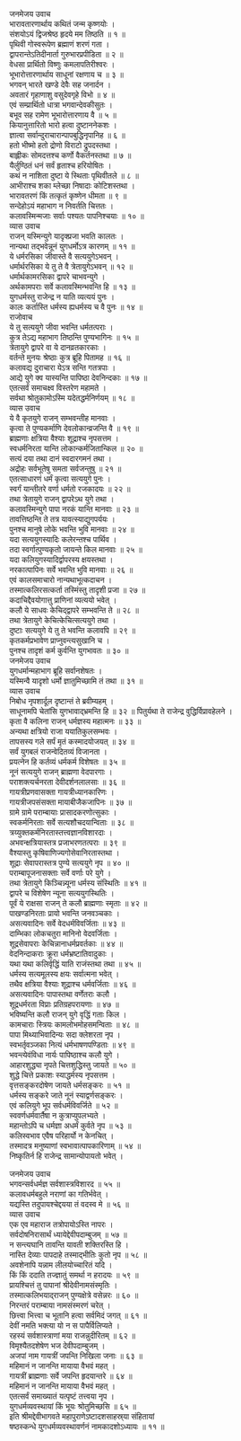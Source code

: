 जनमेजय उवाच  
भारावतारणार्थाय कथितं जन्म कृष्णयोः ।  
संशयोऽयं द्विजश्रेष्ठ हृदये मम तिष्ठति ॥ १ ॥  
पृथिवी गोस्वरूपेण ब्रह्माणं शरणं गता ।  
द्वापरान्तेऽतिदीनार्ता गुरुभारप्रपीडिता ॥ २ ॥  
वेधसा प्रार्थितो विष्णुः कमलापतिरीश्वरः ।  
भूभारोत्तारणार्थाय साधूनां रक्षणाय च ॥ ३ ॥  
भगवन् भारते खण्डे देवैः सह जनार्दन ।  
अवतारं गृहाणाशु वसुदेवगृहे विभो ॥ ४ ॥  
एवं सम्प्रार्थितो धात्रा भगवान्देवकीसुतः ।  
बभूव सह रामेण भूभारोत्तारणाय वै ॥ ५ ॥  
कियानुत्तारितो भारो हत्वा दुष्टाननेकशः ।  
ज्ञात्वा सर्वान्दुराचारान्पापबुद्धिनृपानिह ॥ ६ ॥  
हतो भीष्मो हतो द्रोणो विराटो द्रुपदस्तथा ।  
बाह्लीकः सोमदत्तश्च कर्णो वैकर्तनस्तथा ॥ ७ ॥  
यैर्लुण्ठितं धनं सर्वं हृताश्च हरियोषितः ।  
कथं न नाशिता दुष्टा ये स्थिताः पृथिवीतले ॥ ८ ॥  
आभीराश्च शका म्लेच्छा निषादाः कोटिशस्तथा ।  
भारावतरणं किं तत्कृतं कृष्णेन धीमता ॥ ९ ॥  
सन्देहोऽयं महाभाग न निवर्तति चित्ततः ।  
कलावस्मिन्मजाः सर्वाः पश्यतः पापनिश्चयाः ॥ १० ॥  
व्यास उवाच  
राजन् यस्मिन्युगे यादृक्प्रजा भवति कालतः ।  
नान्यथा तद्‌भवेन्नूनं युगधर्मोऽत्र कारणम् ॥ ११ ॥  
ये धर्मरसिका जीवास्ते वै सत्ययुगेऽभवन् ।  
धर्मार्थरसिका ये तु ते वै त्रेतायुगेऽभवन् ॥ १२ ॥  
धर्मार्थकामरसिका द्वापरे चाभवन्युगे ।  
अर्थकामपराः सर्वे कलावस्मिन्भवन्ति हि ॥ १३ ॥  
युगधर्मस्तु राजेन्द्र न याति व्यत्ययं पुनः ।  
कालः कर्तास्ति धर्मस्य ह्यधर्मस्य च वै पुनः ॥ १४ ॥  
राजोवाच  
ये तु सत्ययुगे जीवा भवन्ति धर्मतत्पराः ।  
कुत्र तेऽद्य महाभाग तिष्ठन्ति पुण्यभागिनः ॥ १५ ॥  
त्रेतायुगे द्वापरे वा ये दानव्रतकारकाः ।  
वर्तन्ते मुनयः श्रेष्ठाः कुत्र ब्रूहि पितामह ॥ १६ ॥  
कलावद्य दुराचारा येऽत्र सन्ति गतत्रपाः ।  
आद्ये युगे क्व यास्यन्ति पापिष्ठा देवनिन्दकाः ॥ १७ ॥  
एतत्सर्वं समाचक्ष्व विस्तरेण महामते ।  
सर्वथा श्रोतुकामोऽस्मि यदेतद्धर्मनिर्णयम् ॥ १८ ॥  
व्यास उवाच  
ये वै कृतयुगे राजन् सम्भवन्तीह मानवाः ।  
कृत्वा ते पुण्यकर्माणि देवलोकान्व्रजन्ति वै ॥ १९ ॥  
ब्राह्मणाः क्षत्रिया वैश्याः शूद्राश्च नृपसत्तम ।  
स्वधर्मनिरता यान्ति लोकान्कर्मजितान्किल ॥ २० ॥  
सत्यं दया तथा दानं स्वदारगमनं तथा ।  
अद्रोहः सर्वभूतेषु समता सर्वजन्तुषु ॥ २१ ॥  
एतत्साधारणं धर्मं कृत्वा सत्ययुगे पुनः ।  
स्वर्गं यान्तीतरे वर्णा धर्मतो रजकादयः ॥ २२ ॥  
तथा त्रेतायुगे राजन् द्वापरेऽथ युगे तथा ।  
कलावस्मिन्युगे पापा नरकं यान्ति मानवाः ॥ २३ ॥  
तावत्तिष्ठन्ति ते तत्र यावत्स्याद्युगपर्ययः ।  
पुनश्च मानुषे लोके भवन्ति भुवि मानवाः ॥ २४ ॥  
यदा सत्ययुगस्यादिः कलेरन्तश्च पार्थिव ।  
तदा स्वर्गात्पुण्यकृतो जायन्ते किल मानवाः ॥ २५ ॥  
यदा कलियुगस्यादिर्द्वापरस्य क्षयस्तथा ।  
नरकात्पापिनः सर्वे भवन्ति भुवि मानवाः ॥ २६ ॥  
एवं कालसमाचारो नान्यथाभूत्कदाचन ।  
तस्मात्कलिरसत्कर्ता तस्मिंस्तु तादृशी प्रजा ॥ २७ ॥  
कदाचिद्दैवयोगात्तु प्राणिनां व्यत्ययो भवेत् ।  
कलौ ये साधवः केचिद्‌द्वापरे सम्भवन्ति ते ॥ २८ ॥  
तथा त्रेतायुगे केचित्केचित्सत्ययुगे तथा ।  
दुष्टाः सत्ययुगे ये तु ते भवन्ति कलावपि ॥ २९ ॥  
कृतकर्मप्रभावेण प्राप्नुवन्त्यसुखानि च ।  
पुनश्च तादृशं कर्म कुर्वन्ति युगभावतः ॥ ३० ॥  
जनमेजय उवाच  
युगधर्मान्महाभाग ब्रूहि सर्वानशेषतः ।  
यस्मिन्वै यादृशो धर्मो ज्ञातुमिच्छामि तं तथा ॥ ३१ ॥  
व्यास उवाच  
निबोध नृपशार्दूल दृष्टान्तं ते ब्रवीम्यहम् ।  
साधूनामपि चेतांसि युगभावाद्‌भ्रमन्ति हि ॥ ३२ ॥
पितुर्यथा ते राजेन्द्र वुद्धिर्विप्रावहेलने ।  
कृता वै कलिना राजन् धर्मज्ञस्य महात्मनः ॥ ३३ ॥  
अन्यथा क्षत्रियो राजा ययातिकुलसम्भवः ।  
तापसस्य गले सर्पं मृतं कस्मादयोजयत् ॥ ३४ ॥  
सर्वं युगबलं राजन्वेदितव्यं विजानता ।  
प्रयत्नेन हि कर्तव्यं धर्मकर्म विशेषतः ॥ ३५ ॥  
नूनं सत्ययुगे राजन् ब्राह्मणा वेदपारगाः ।  
पराशक्त्यर्चनरता देवीदर्शनलालसाः ॥ ३६ ॥  
गायत्रीप्रणवासक्ता गायत्रीध्यानकारिणः ।  
गायत्रीजपसंसक्ता मायाबीजैकजापिनः ॥ ३७ ॥  
ग्रामे ग्रामे पराम्बायाः प्रासादकरणोत्सुकाः ।  
स्वकर्मनिरताः सर्वे सत्यशौचदयान्विताः ॥ ३८ ॥  
त्रय्युक्तकर्मनिरतास्तत्त्वज्ञानविशारदाः ।  
अभवन्क्षत्रियास्तत्र प्रजाभरणतत्पराः ॥ ३९ ॥  
वैश्यास्तु कृषिवाणिज्यगोसेवानिरतास्तथा ।  
शूद्राः सेवापरास्तत्र पुण्ये सत्ययुगे नृप ॥ ४० ॥  
पराम्बापूजनासक्ताः सर्वे वर्णाः परे युगे ।  
तथा त्रेतायुगे किञ्चिन्न्यूना धर्मस्य संस्थितिः ॥ ४१ ॥  
द्वापरे च विशेषेण न्यूना सत्ययुगस्थितिः ।  
पूर्वं ये राक्षसा राजन् ते कलौ ब्राह्मणाः स्मृताः ॥ ४२ ॥  
पाखण्डनिरताः प्रायो भवन्ति जनवञ्चकाः ।  
असत्यवादिनः सर्वे वेदधर्मविवर्जिताः ॥ ४३ ॥  
दाम्भिका लोकचतुरा मानिनो वेदवर्जिताः ।  
शूद्रसेवापराः केचिन्नानाधर्मप्रवर्तकाः ॥ ४४ ॥  
वेदनिन्दाकराः क्रूरा धर्मभ्रष्टातिवादुकाः ।  
यथा यथा कलिर्वृद्धिं याति राजंस्तथा तथा ॥ ४५ ॥  
धर्मस्य सत्यमूलस्य क्षयः सर्वात्मना भवेत् ।  
तथैव क्षत्रिया वैश्याः शूद्राश्च धर्मवर्जिताः ॥ ४६ ॥  
असत्यवादिनः पापास्तथा वर्णेतराः कलौ ।  
शूद्रधर्मरता विप्राः प्रतिग्रहपरायणाः ॥ ४७ ॥  
भविष्यन्ति कलौ राजन् युगे वृद्धिं गताः किल ।  
कामचाराः स्त्रियः कामलोभमोहसमन्विताः ॥ ४८ ॥  
पापा मिथ्याभिवादिन्यः सदा क्लेशरता नृप ।  
स्वभर्तृवञ्जका नित्यं धर्मभाषणपण्डिताः ॥ ४९ ॥  
भवन्त्येवंविधा नार्यः पापिष्ठाश्च कलौ युगे ।  
आहारशुद्ध्या नृपते चित्तशुद्धिस्तु जायते ॥ ५० ॥  
शुद्धे चित्ते प्रकाशः स्याद्धर्मस्य नृपसत्तम ।  
वृत्तसङ्करदोषेण जायते धर्मसङ्करः ॥ ५१ ॥  
धर्मस्य सङ्करे जाते नूनं स्याद्वर्णसङ्करः ।  
एवं कलियुगे भूप सर्वधर्मविवर्जिते ॥ ५२ ॥  
स्ववर्णधर्मवार्तैषा न कुत्राप्युपलभ्यते ।  
महान्तोऽपि च धर्मज्ञा अधर्मं कुर्वते नृप ॥ ५३ ॥  
कलिस्वभाव एवैष परिहार्यो न केनचित् ।  
तस्मादत्र मनुष्याणां स्वभावात्पापकारिणाम् ॥ ५४ ॥  
निष्कृतिर्न हि राजेन्द्र सामान्योपायतो भवेत् ।  
  
जनमेजय उवाच  
भगवन्सर्वधर्मज्ञ सर्वशास्त्रविशारद ॥ ५५ ॥  
कलावधर्मबहुले नराणां का गतिर्भवेत् ।  
यद्यस्ति तदुपायश्चेद्दयया तं वदस्व मे ॥ ५६ ॥  
व्यास उवाच  
एक एव महाराज तत्रोपायोऽस्ति नापरः ।  
सर्वदोषनिरासार्थं ध्यायेद्देवीपदाम्बुजम् ॥ ५७ ॥  
न सन्त्यघानि तावन्ति यावती शक्तिरस्ति हि ।  
नास्ति देव्याः पापदाहे तस्माद्‌भीतिः कुतो नृप ॥ ५८ ॥  
अवशेनापि यन्नाम लीलयोच्चारितं यदि ।  
किं किं ददाति तज्ज्ञातुं समर्था न हरादयः ॥ ५९ ॥  
प्रायश्चित्तं तु पापानां श्रीदेवीनामसंस्मृतिः ।  
तस्मात्कलिभयाद्‌राजन् पुण्यक्षेत्रे वसेन्नरः ॥ ६० ॥  
निरन्तरं पराम्बाया नामसंस्मरणं चरेत् ।  
छित्त्वा भित्त्वा च भूतानि हत्वा सर्वमिदं जगत् ॥ ६१ ॥  
देवीं नमति भक्त्या यो न स पापैर्विलिप्यते ।  
रहस्यं सर्वशास्त्राणां मया राजन्नुदीरितम् ॥ ६२ ॥  
विमृश्यैतदशेषेण भज देवीपदाम्बुजम् ।  
अजपां नाम गायत्रीं जपन्ति निखिला जनाः ॥ ६३ ॥  
महिमानं न जानन्ति मायाया वैभवं महत् ।  
गायत्रीं ब्राह्मणाः सर्वे जपन्ति हृदयान्तरे ॥ ६४ ॥  
महिमानं न जानन्ति मायाया वैभवं महत् ।  
एतत्सर्वं समाख्यातं यत्पृष्टं तत्त्वया नृप ।  
युगधर्मव्यवस्थायां किं भूयः श्रोतुमिच्छसि ॥ ६५ ॥  
इति श्रीमद्देवीभागवते महापुराणेऽष्टादशसाहस्र्या संहितायां  
षष्ठस्कन्धे युगधर्मव्यवस्थावर्णनं नामकादशोऽध्यायः ॥ ११ ॥
